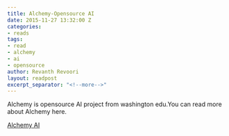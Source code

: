 ```yaml
---
title: Alchemy-Opensource AI
date: 2015-11-27 13:32:00 Z
categories:
- reads
tags:
- read
- alchemy
- ai
- opensource
author: Revanth Revoori
layout: readpost
excerpt_separator: "<!--more-->"
---
```


Alchemy is opensource AI project from washington edu.You can read more about Alchemy here.

<a class="embedly-card" href="http://alchemy.cs.washington.edu/">Alchemy AI  <i class="fa fa-external-link"></i></a>
<!--more-->
